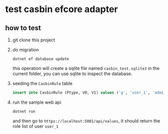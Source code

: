 # test casbin efcore adapter

## how to test

1. git clone this project
2. do migration

    ```shell
    dotnet ef database update
    ```

    this operation will create a sqlite file named `casbin_test.sqlite3` in the current folder, you can use sqlite to inspect the database.

3. seeding the `CasbinRule` table

    ```sql
    insert into CasbinRule (Ptype, V0, V1) values ('g', 'user_1', 'admin');
    ```

4. run the sample web api

    ```shell
    dotnet run
    ```

    and then go to `https://localhost:5001/api/values`, it should return the role list of user `user_1`

